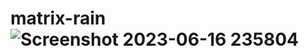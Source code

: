 # matrix-rain![Screenshot 2023-06-16 235804](https://github.com/yashkawale/matrix-rain/assets/90922408/4cb00b7d-123d-4ba2-bbe1-4c6309fbbc44)
